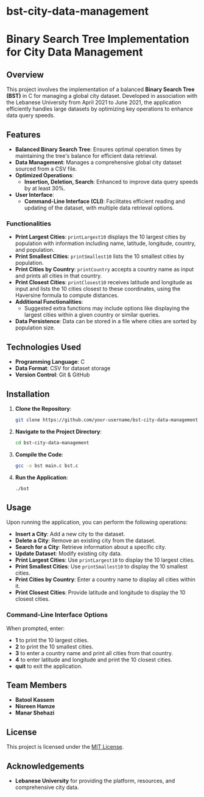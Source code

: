 # bst-city-data-management
# Binary Search Tree Implementation for City Data Management

## Overview

This project involves the implementation of a balanced **Binary Search Tree (BST)** in C for managing a global city dataset. Developed in association with the Lebanese University from April 2021 to June 2021, the application efficiently handles large datasets by optimizing key operations to enhance data query speeds.

## Features

- **Balanced Binary Search Tree**: Ensures optimal operation times by maintaining the tree's balance for efficient data retrieval.
- **Data Management**: Manages a comprehensive global city dataset sourced from a CSV file.
- **Optimized Operations**:
  - **Insertion, Deletion, Search**: Enhanced to improve data query speeds by at least 30%.
- **User Interface**:
  - **Command-Line Interface (CLI)**: Facilitates efficient reading and updating of the dataset, with multiple data retrieval options.

### Functionalities

- **Print Largest Cities**: `printLargest10` displays the 10 largest cities by population with information including name, latitude, longitude, country, and population.
- **Print Smallest Cities**: `printSmallest10` lists the 10 smallest cities by population.
- **Print Cities by Country**: `printCountry` accepts a country name as input and prints all cities in that country.
- **Print Closest Cities**: `printClosest10` receives latitude and longitude as input and lists the 10 cities closest to these coordinates, using the Haversine formula to compute distances.
- **Additional Functionalities**:
  - Suggested extra functions may include options like displaying the largest cities within a given country or similar queries.
- **Data Persistence**: Data can be stored in a file where cities are sorted by population size.

## Technologies Used

- **Programming Language**: C
- **Data Format**: CSV for dataset storage
- **Version Control**: Git & GitHub

## Installation

1. **Clone the Repository**:
    ```bash
    git clone https://github.com/your-username/bst-city-data-management.git
    ```

2. **Navigate to the Project Directory**:
    ```bash
    cd bst-city-data-management
    ```

3. **Compile the Code**:
    ```bash
    gcc -o bst main.c bst.c
    ```

4. **Run the Application**:
    ```bash
    ./bst
    ```

## Usage

Upon running the application, you can perform the following operations:

- **Insert a City**: Add a new city to the dataset.
- **Delete a City**: Remove an existing city from the dataset.
- **Search for a City**: Retrieve information about a specific city.
- **Update Dataset**: Modify existing city data.
- **Print Largest Cities**: Use `printLargest10` to display the 10 largest cities.
- **Print Smallest Cities**: Use `printSmallest10` to display the 10 smallest cities.
- **Print Cities by Country**: Enter a country name to display all cities within it.
- **Print Closest Cities**: Provide latitude and longitude to display the 10 closest cities.

### Command-Line Interface Options

When prompted, enter:
- **1** to print the 10 largest cities.
- **2** to print the 10 smallest cities.
- **3** to enter a country name and print all cities from that country.
- **4** to enter latitude and longitude and print the 10 closest cities.
- **quit** to exit the application.


## Team Members

- **Batool Kassem**
- **Nisreen Hamze**
- **Manar Shehazi**

## License

This project is licensed under the [MIT License](LICENSE).

## Acknowledgements

- **Lebanese University** for providing the platform, resources, and comprehensive city data.
